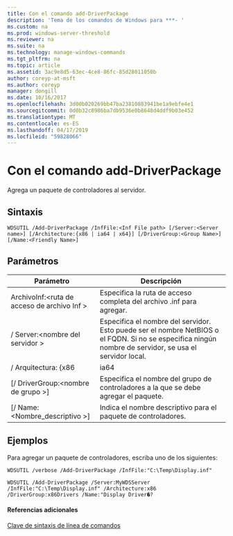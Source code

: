 ```yaml
---
title: Con el comando add-DriverPackage
description: 'Tema de los comandos de Windows para ***- '
ms.custom: na
ms.prod: windows-server-threshold
ms.reviewer: na
ms.suite: na
ms.technology: manage-windows-commands
ms.tgt_pltfrm: na
ms.topic: article
ms.assetid: 3ac9e8d5-63ec-4ce8-86fc-85d28011050b
author: coreyp-at-msft
ms.author: coreyp
manager: dongill
ms.date: 10/16/2017
ms.openlocfilehash: 3d00b020269bb47ba23810883941be1a9ebfe4e1
ms.sourcegitcommit: 0d0b32c8986ba7db9536e0b8648d4ddf9b03e452
ms.translationtype: MT
ms.contentlocale: es-ES
ms.lasthandoff: 04/17/2019
ms.locfileid: "59828066"
---
```

# <a name="using-the-add-driverpackage-command"></a>Con el comando add-DriverPackage



Agrega un paquete de controladores al servidor.

## <a name="syntax"></a>Sintaxis

```
WDSUTIL /Add-DriverPackage /InfFile:<Inf File path> [/Server:<Server name>] [/Architecture:{x86 | ia64 | x64}] [/DriverGroup:<Group Name>] [/Name:<Friendly Name>]
```

## <a name="parameters"></a>Parámetros

|Parámetro|Descripción|
|---------|-----------|
|ArchivoInf:\<ruta de acceso de archivo Inf >|Especifica la ruta de acceso completa del archivo .inf para agregar.|
|/ Server:\<nombre del servidor >|Especifica el nombre del servidor. Esto puede ser el nombre NetBIOS o el FQDN. Si no se especifica ningún nombre de servidor, se usa el servidor local.|
|/ Arquitectura: {x86 | ia64 | x64}|Especifica la arquitectura del paquete de controladores.|
|[/ DriverGroup:\<nombre de grupo >]|Especifica el nombre del grupo de controladores a la que se debe agregar el paquete.|
|[/ Name:\<Nombre_descriptivo >]|Indica el nombre descriptivo para el paquete de controladores.|

## <a name="BKMK_examples"></a>Ejemplos

Para agregar un paquete de controladores, escriba uno de los siguientes:
```
WDSUTIL /verbose /Add-DriverPackage /InfFile:"C:\Temp\Display.inf"
```
```
WDSUTIL /Add-DriverPackage /Server:MyWDSServer /InfFile:"C:\Temp\Display.inf" /Architecture:x86 /DriverGroup:x86Drivers /Name:"Display Driver�?
```

#### <a name="additional-references"></a>Referencias adicionales

[Clave de sintaxis de línea de comandos](command-line-syntax-key.md)

